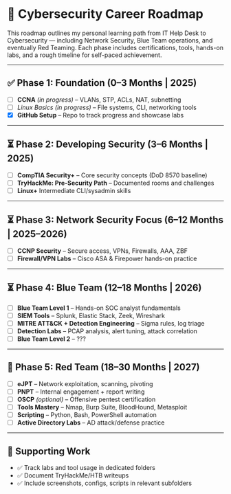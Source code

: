 # 🧭 Cybersecurity Career Roadmap

This roadmap outlines my personal learning path from IT Help Desk to Cybersecurity — including Network Security, Blue Team operations, and eventually Red Teaming. Each phase includes certifications, tools, hands-on labs, and a rough timeline for self-paced achievement.

---

## ✅ Phase 1: Foundation (0–3 Months | 2025)
- [ ] **CCNA** *(in progress)* – VLANs, STP, ACLs, NAT, subnetting
- [ ] **Linux Basics* (in progress)* – File systems, CLI, networking tools
- [x] **GitHub Setup** – Repo to track progress and showcase labs

---

## ⏳ Phase 2: Developing Security (3–6 Months | 2025)
- [ ] **CompTIA Security+** – Core security concepts (DoD 8570 baseline)
- [ ] **TryHackMe: Pre-Security Path** – Documented rooms and challenges
- [ ] **Linux+** Intermediate CLI/sysadmin skills

---

## ⏳ Phase 3: Network Security Focus (6–12 Months | 2025–2026)
- [ ] **CCNP Security** – Secure access, VPNs, Firewalls, AAA, ZBF
- [ ] **Firewall/VPN Labs** – Cisco ASA & Firepower hands-on practice

---

## ⏳ Phase 4: Blue Team (12–18 Months | 2026)
- [ ] **Blue Team Level 1** – Hands-on SOC analyst fundamentals
- [ ] **SIEM Tools** – Splunk, Elastic Stack, Zeek, Wireshark
- [ ] **MITRE ATT&CK + Detection Engineering** – Sigma rules, log triage
- [ ] **Detection Labs** – PCAP analysis, alert tuning, attack correlation
- [ ] **Blue Team Level 2** – ???
---

## 🔴 Phase 5: Red Team (18–30 Months | 2027)
- [ ] **eJPT** – Network exploitation, scanning, pivoting
- [ ] **PNPT** – Internal engagement + report writing
- [ ] **OSCP** *(optional)* – Offensive pentest certification
- [ ] **Tools Mastery** – Nmap, Burp Suite, BloodHound, Metasploit
- [ ] **Scripting** – Python, Bash, PowerShell automation
- [ ] **Active Directory Labs** – AD attack/defense practice
---

## 📁 Supporting Work
- ✅ Track labs and tool usage in dedicated folders
- ✅ Document TryHackMe/HTB writeups
- ✅ Include screenshots, configs, scripts in relevant subfolders

